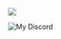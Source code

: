 ![](https://i.pinimg.com/564x/ed/d2/c1/edd2c10b7ca25eafeaa795c91a461689.jpg)

![My Discord](https://discord-readme-badge.vercel.app/api?id=849255868951822366)
